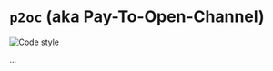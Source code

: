 # `p2oc` (aka Pay-To-Open-Channel)

![Code style](https://img.shields.io/badge/code%20style-black-000000.svg)

...
